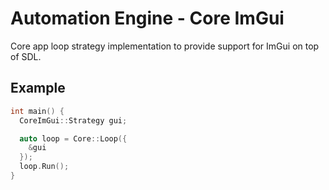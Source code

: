 # Automation Engine - Core ImGui

Core app loop strategy implementation to provide support for ImGui on top of SDL.

## Example

```cpp
int main() {
  CoreImGui::Strategy gui;

  auto loop = Core::Loop({
    &gui
  });
  loop.Run();
}
```
